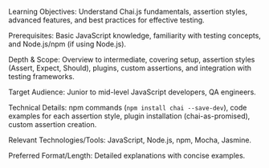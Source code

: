 Learning Objectives: Understand Chai.js fundamentals, assertion styles, advanced features, and best practices for effective testing.

Prerequisites: Basic JavaScript knowledge, familiarity with testing concepts, and Node.js/npm (if using Node.js).

Depth & Scope: Overview to intermediate, covering setup, assertion styles (Assert, Expect, Should), plugins, custom assertions, and integration with testing frameworks.

Target Audience: Junior to mid-level JavaScript developers, QA engineers.

Technical Details: npm commands (`npm install chai --save-dev`), code examples for each assertion style, plugin installation (chai-as-promised), custom assertion creation.

Relevant Technologies/Tools: JavaScript, Node.js, npm, Mocha, Jasmine.

Preferred Format/Length: Detailed explanations with concise examples.
